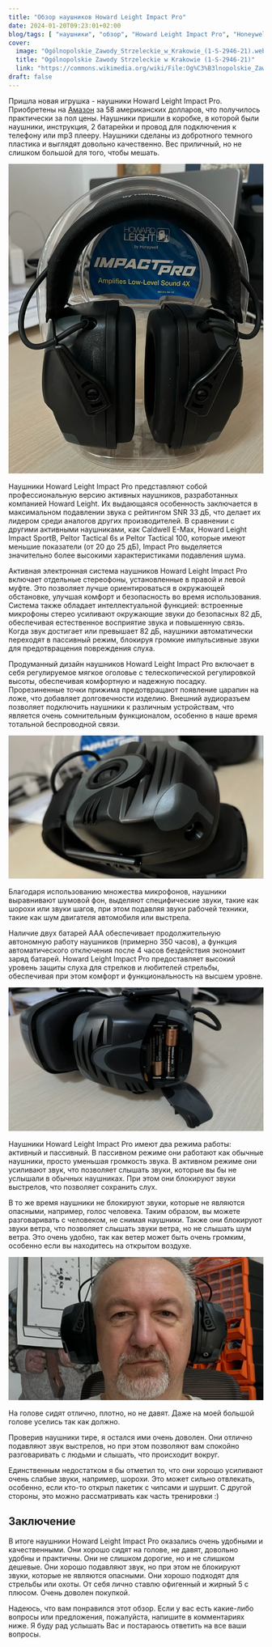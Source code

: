 ```yaml
---
title: "Обзор наушников Howard Leight Impact Pro"
date: 2024-01-20T09:23:01+02:00
blog/tags: [ "наушники", "обзор", "Howard Leight Impact Pro", "Honeywell" ]
cover:
  image: "Ogólnopolskie_Zawody_Strzeleckie_w_Krakowie_(1-S-2946-21).webp"
  title: "Ogólnopolskie Zawody Strzeleckie w Krakowie (1-S-2946-21)"
  link: "https://commons.wikimedia.org/wiki/File:Og%C3%B3lnopolskie_Zawody_Strzeleckie_w_Krakowie_(1-S-2946-21).jpg"
draft: false
---
```


Пришла новая игрушка - наушники Howard Leight Impact Pro. Приобретены на [Амазон](https://www.amazon.com/dp/B007BGSI5U)
за 58 американских долларов, что получилось практически за пол цены. Наушники пришли в коробке, в которой были наушники,
инструкция, 2 батарейки и провод для подключения к телефону или mp3 плееру. Наушники сделаны из добротного темного
пластика и выглядят довольно качественно. Вес приличный, но не слишком большой для того, чтобы мешать.

<!--more-->

![IMG_0229.webp](IMG_0229.webp)

Наушники Howard Leight Impact Pro представляют собой профессиональную версию активных наушников, разработанных компанией
Howard Leight. Их выдающаяся особенность заключается в максимальном подавлении звука с рейтингом SNR 33 дБ, что делает
их лидером среди аналогов других производителей. В сравнении с другими активными наушниками, как Caldwell E-Max, Howard
Leight Impact SportB, Peltor Tactical 6s и Peltor Tactical 100, которые имеют меньшие показатели (от 20 до 25 дБ),
Impact Pro выделяется значительно более высокими характеристиками подавления шума.

Активная электронная система наушников Howard Leight Impact Pro включает отдельные стереофоны, установленные в правой и
левой муфте. Это позволяет лучше ориентироваться в окружающей обстановке, улучшая комфорт и безопасность во время
использования. Система также обладает интеллектуальной функцией: встроенные микрофоны стерео усиливают окружающие звуки
до безопасных 82 дБ, обеспечивая естественное восприятие звука и повышенную связь. Когда звук достигает или превышает 82
дБ, наушники автоматически переходят в пассивный режим, блокируя громкие импульсивные звуки для предотвращения
повреждения слуха.

Продуманный дизайн наушников Howard Leight Impact Pro включает в себя регулируемое мягкое оголовье с телескопической
регулировкой высоты, обеспечивая комфортную и надежную посадку. Прорезиненные точки прижима предотвращают появление
царапин на ложе, что добавляет долговечности изделию. Внешний аудиоразъем позволяет подключить наушники к различным
устройствам, что является очень сомнительным функционалом, особенно в наше время тотальной беспроводной связи.

![IMG_0230.webp](IMG_0230.webp)

Благодаря использованию множества микрофонов, наушники выравнивают шумовой фон, выделяют специфические звуки, такие как
шорохи или звуки шагов, при этом подавляя звуки рабочей техники, такие как шум двигателя автомобиля или выстрела.

Наличие двух батарей AAA обеспечивает продолжительную автономную работу наушников (примерно 350 часов), а функция
автоматического отключения после 4 часов бездействия экономит заряд батарей. Howard Leight Impact Pro предоставляет
высокий уровень защиты слуха для стрелков и любителей стрельбы, обеспечивая при этом комфорт и функциональность на
высшем уровне.

![IMG_0231.webp](IMG_0231.webp)

Наушники Howard Leight Impact Pro имеют два режима работы: активный и пассивный. В пассивном режиме они работают как
обычные наушники, просто уменьшая громкость звука. В активном режиме они усиливают звук, что позволяет слышать звуки,
которые вы бы не услышали в обычных наушниках. При этом они блокируют звуки выстрелов, что позволяет сохранить слух.

В то же время наушники не блокируют звуки, которые не являются опасными, например, голос человека. Таким образом, вы
можете разговаривать с человеком, не снимая наушники. Также они блокируют звуки ветра, что позволяет слышать звуки
ветра, но не слышать шум ветра. Это очень удобно, так как ветер может быть очень громким, особенно если вы находитесь на
открытом воздухе.

![IMG_0233.webp](IMG_0233.webp)

На голове сидят отлично, плотно, но не давят. Даже на моей большой голове уселись так как должно.

Проверив наушники тире, я остался ими очень доволен. Они отлично подавляют звук выстрелов, но при этом позволяют вам
спокойно разговаривать с людьми и слышать, что происходит вокруг.

Единственным недостатком я бы отметил то, что они хорошо усиливают очень слабые звуки, например, шорохи. Это может
сильно отвлекать, особенно, если кто-то открыл пакетик с чипсами и шуршит. С другой стороны, это можно рассматривать как
часть тренировки :)

## Заключение

В итоге наушники Howard Leight Impact Pro оказались очень удобными и качественными. Они хорошо сидят на голове, не
давят, довольно удобны и практичны. Они не слишком дорогие, но и не слишком дешевые. Они хорошо подавляют звук, но при
этом не блокируют звуки, которые не являются опасными. Они хорошо подходят для стрельбы или охоты. От себя лично ставлю
офигенный и жирный 5 с плюсом. Очень доволен покупкой.

Надеюсь, что вам понравился этот обзор. Если у вас есть какие-либо вопросы или предложения, пожалуйста, напишите в
комментариях ниже. Я буду рад услышать Вас и постараюсь ответить на все ваши вопросы.



